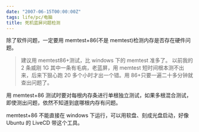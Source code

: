 ```yaml
---
date: "2007-06-15T00:00:00Z"
tags: life/pc/电脑
title: 死机蓝屏问题检测
---
```


除了软件问题，一定要用 memtest+86(不是 memtest)检测内存是否存在硬件问题。

> 建议用 memtest86+测试，比 windows 下的 memtest 准多了。
> 以前我的 2 条威刚 1G 其中一条有毛病，老蓝屏，用 memtest 短时间根本测不出来，后来下狠心跑 20 多个小时才出一个错。用 86+只要一遍二十多分钟就查出问题了。 

用 memtest+86 测试时要对每根内存条进行单根独立测试，如果多根混合测试，即使测出问题，依然不知道到底哪根内存有问题。 

memtest+86 不能直接在 windows 下运行，可以用软盘、刻成光盘启动，好像 Ubuntu 的 LiveCD 带这个工具。
